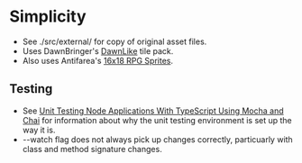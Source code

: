 # Simplicity

* See ./src/external/ for copy of original asset files.
* Uses DawnBringer's [DawnLike](https://opengameart.org/content/dawnlike-16x16-universal-rogue-like-tileset-v181) tile pack.
* Also uses Antifarea's [16x18 RPG Sprites](https://opengameart.org/content/18x20-characters-walkattackcast-spritesheet).

## Testing
* See [Unit Testing Node Applications With TypeScript Using Mocha and Chai](https://journal.artfuldev.com/unit-testing-node-applications-with-typescript-using-mocha-and-chai-384ef05f32b2) for information about why the unit testing environment is set up the way it is.
* --watch flag does not always pick up changes correctly, particuarly with class and method signature changes.
